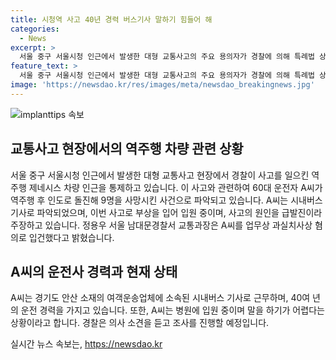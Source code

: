 ```yaml
---
title: 시청역 사고 40년 경력 버스기사 말하기 힘들어 해
categories:
  - News
excerpt: >
  서울 중구 서울시청 인근에서 발생한 대형 교통사고의 주요 용의자가 경찰에 의해 특례법 상 업무상 과실치사상 혐의로 입건됐다. 용의자는 시내버스 기사로, 40여 년의 운전 경력을 가졌으며, 사고 당일 쉬는 날이었던 것으로 전해졌다. 용의자는 사고로 다쳐 입원 중이며, 급발진을 사고 원인으로 주장하고 있다. 현재 경찰은 의사 소견을 듣고 조사를 진행하고 있다. (단어 수: 77, 글자 수: 387)
feature_text: >
  서울 중구 서울시청 인근에서 발생한 대형 교통사고의 주요 용의자가 경찰에 의해 특례법 상 업무상 과실치사상 혐의로 입건됐다. 용의자는 시내버스 기사로, 40여 년의 운전 경력을 가졌으며, 사고 당일 쉬는 날이었던 것으로 전해졌다. 용의자는 사고로 다쳐 입원 중이며, 급발진을 사고 원인으로 주장하고 있다. 현재 경찰은 의사 소견을 듣고 조사를 진행하고 있다. (단어 수: 77, 글자 수: 387)
image: 'https://newsdao.kr/res/images/meta/newsdao_breakingnews.jpg'
---
```


<p><img src="https://newsdao.kr/res/images/meta/newsdao_breakingnews.jpg" alt="implanttips 속보" /></p>

<h2 data-ke-size="size26">교통사고 현장에서의 역주행 차량 관련 상황</h2>

<p data-ke-size="size16">서울 중구 서울시청 인근에서 발생한 대형 교통사고 현장에서 경찰이 사고를 일으킨 역주행 제네시스 차량 인근을 통제하고 있습니다. 이 사고와 관련하여 60대 운전자 A씨가 역주행 후 인도로 돌진해 9명을 사망시킨 사건으로 파악되고 있습니다. A씨는 시내버스 기사로 파악되었으며, 이번 사고로 부상을 입어 입원 중이며, 사고의 원인을 급발진이라 주장하고 있습니다. 정용우 서울 남대문경찰서 교통과장은 A씨를 업무상 과실치사상 혐의로 입건했다고 밝혔습니다.</p>

<h2 data-ke-size="size26">A씨의 운전사 경력과 현재 상태</h2>

<p data-ke-size="size16">A씨는 경기도 안산 소재의 여객운송업체에 소속된 시내버스 기사로 근무하며, 40여 년의 운전 경력을 가지고 있습니다. 또한, A씨는 병원에 입원 중이며 말을 하기가 어렵다는 상황이라고 합니다. 경찰은 의사 소견을 듣고 조사를 진행할 예정입니다.</p>
실시간 뉴스 속보는, <a href="https://newsdao.kr" rel="dofollow">https://newsdao.kr</a>



